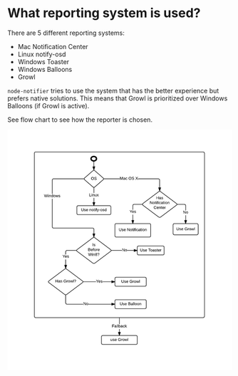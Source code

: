 # What reporting system is used?

There are 5 different reporting systems:

* Mac Notification Center
* Linux notify-osd
* Windows Toaster
* Windows Balloons
* Growl

`node-notifier` tries to use the system that has the better
experience but prefers native solutions. This means that
Growl is prioritized over Windows Balloons (if Growl is
active).

See flow chart to see how the reporter is chosen.

![Flow Chart](./node-notifier_flow.png)